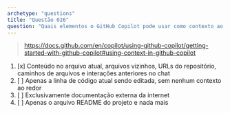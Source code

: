 ```yaml
---
archetype: "questions"
title: "Questão 026"
question: "Quais elementos o GitHub Copilot pode usar como contexto ao gerar sugestões?"
---
```


> https://docs.github.com/en/copilot/using-github-copilot/getting-started-with-github-copilot#using-context-in-github-copilot
1. [x] Conteúdo no arquivo atual, arquivos vizinhos, URLs do repositório, caminhos de arquivos e interações anteriores no chat
1. [ ] Apenas a linha de código atual sendo editada, sem nenhum contexto ao redor
1. [ ] Exclusivamente documentação externa da internet
1. [ ] Apenas o arquivo README do projeto e nada mais
